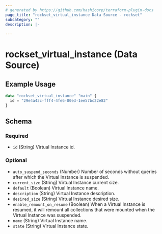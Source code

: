 ```yaml
---
# generated by https://github.com/hashicorp/terraform-plugin-docs
page_title: "rockset_virtual_instance Data Source - rockset"
subcategory: ""
description: |-
  
---
```


# rockset_virtual_instance (Data Source)



## Example Usage

```terraform
data "rockset_virtual_instance" "main" {
  id = "29e4a43c-fff4-4fe6-80e3-1ee57bc22e82"
}
```

<!-- schema generated by tfplugindocs -->
## Schema

### Required

- `id` (String) Virtual Instance id.

### Optional

- `auto_suspend_seconds` (Number) Number of seconds without queries after which the Virtual Instance is suspended.
- `current_size` (String) Virtual Instance current size.
- `default` (Boolean) Virtual Instance name.
- `description` (String) Virtual Instance description.
- `desired_size` (String) Virtual Instance desired size.
- `enable_remount_on_resume` (Boolean) When a Virtual Instance is resumed, it will remount all collections that were mounted when the Virtual Instance was suspended.
- `name` (String) Virtual Instance name.
- `state` (String) Virtual Instance state.
